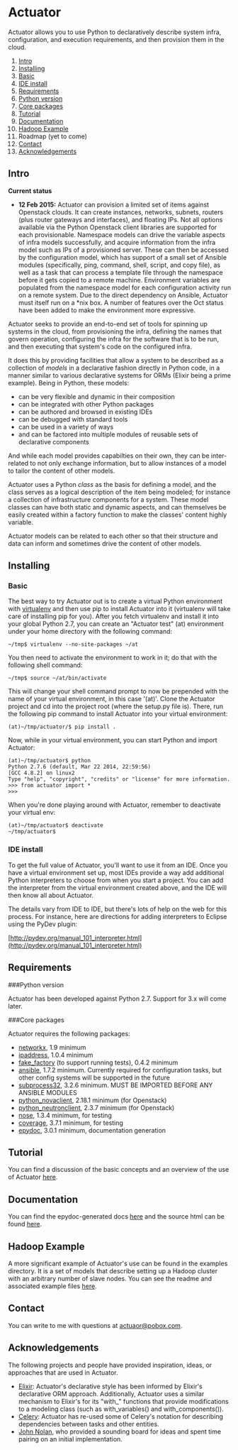 Actuator
========

Actuator allows you to use Python to declaratively describe system infra, configuration, and execution requirements, and then provision them in the cloud.

1. [Intro](#intro)
2. [Installing](#installing)
  1. [Basic](#basic)
  2. [IDE install](#ide)
3. [Requirements](#requirements)
  1. [Python version](#python)
  2. [Core packages](#core)
4. [Tutorial](#tutorial)
5. [Documentation](#docs)
6. [Hadoop Example](#hadoop)
7. Roadmap (yet to come)
8. [Contact](#contact)
9. [Acknowledgements](#hattips)

## <a name="intro">Intro</a>
**Current status**
- **12 Feb 2015:** Actuator can provision a limited set of items against Openstack clouds. It can create instances, networks, subnets, routers (plus router gateways and interfaces), and floating IPs. Not all options available via the Python Openstack client libraries are supported for each provisionable. Namespace models can drive the variable aspects of infra models successfully, and acquire information from the infra model such as IPs of a provisioned server. These can then be accessed by the configuration model, which has support of a small set of Ansible modules (specifically, ping, command, shell, script, and copy file), as well as a task that can process a template file through the namespace before it gets copied to a remote machine. Environment variables are populated from the namespace model for each configuration activity run on a remote system. Due to the direct dependency on Ansible, Actuator must itself run on a *nix box. A number of features over the Oct status have been added to make the environment more expressive.

Actuator seeks to provide an end-to-end set of tools for spinning up systems in the cloud, from provisioning the infra, defining the names that govern operation, configuring the infra for the software that is to be run, and then executing that system's code on the configured infra.

It does this by providing facilities that allow a system to be described as a collection of *models* in a declarative fashion directly in Python code, in a manner similar to various declarative systems for ORMs (Elixir being a prime example). Being in Python, these models:

- can be very flexible and dynamic in their composition
- can be integrated with other Python packages
- can be authored and browsed in existing IDEs
- can be debugged with standard tools
- can be used in a variety of ways
- and can be factored into multiple modules of reusable sets of declarative components

And while each model provides capabilties on their own, they can be inter-related to not only exchange information, but to allow instances of a model to tailor the content of other models.

Actuator uses a Python *class* as the basis for defining a model, and the class serves as a logical description of the item being modeled; for instance a collection of infrastructure components for a system. These model classes can have both static and dynamic aspects, and can themselves be easily created within a factory function to make the classes' content highly variable.

Actuator models can be related to each other so that their structure and data can inform and sometimes drive the content of other models.

## <a name="installing">Installing</a>
### <a name="basic">Basic</a>
The best way to try Actuator out is to create a virtual Python environment with [virtualenv](https://pypi.python.org/pypi/virtualenv) and then use pip to install Actuator into it (virtualenv will take care of installing pip for you). After you fetch virtualenv and install it into your global Python 2.7, you can create an "Actuator test" (at) environment under your home directory with the following command:

```
~/tmp$ virtualenv --no-site-packages ~/at
```

You then need to activate the environment to work in it; do that with the following shell command:

```
~/tmp$ source ~/at/bin/activate
```

This will change your shell command prompt to now be prepended with the name of your virtual environment, in this case '(at)'. Clone the Actuator project and cd into the project root (where the setup.py file is). There, run the following pip command to install Actuator into your virtual environment:

```
(at)~/tmp/actuator/$ pip install .
```

Now, while in your virtual environment, you can start Python and import Actuator:

```
(at)~/tmp/actuator$ python
Python 2.7.6 (default, Mar 22 2014, 22:59:56) 
[GCC 4.8.2] on linux2
Type "help", "copyright", "credits" or "license" for more information.
>>> from actuator import *
>>> 
```

When you're done playing around with Actuator, remember to deactivate your virtual env:

```
(at)~/tmp/actuator$ deactivate
~/tmp/actuator$
```

### <a name="ide">IDE install</a>
To get the full value of Actuator, you'll want to use it from an IDE. Once you have a virtual environment set up, most IDEs provide a way add additional Python interpreters to choose from when you start a project. You can add the interpreter from the virtual environment created above, and the IDE will then know all about Actuator.

The details vary from IDE to IDE, but there's lots of help on the web for this process. For instance, here are directions for adding interpreters to Eclipse using the PyDev plugin:

[http://pydev.org/manual_101_interpreter.html](http://pydev.org/manual_101_interpreter.html)

## <a name="requirements">Requirements</a>
###<a name="python">Python version</a>

Actuator has been developed against Python 2.7. Support for 3.x will come later.

###<a name="core">Core packages</a>

Actuator requires the following packages:

  - [networkx](https://pypi.python.org/pypi/networkx), 1.9 minimum
  - [ipaddress](https://pypi.python.org/pypi/ipaddress), 1.0.4 minimum
  - [fake_factory](https://pypi.python.org/pypi/fake-factory) (to support running tests), 0.4.2 minimum
  - [ansible](https://pypi.python.org/pypi/ansible/1.7.2), 1.7.2 minimum. Currently required for configuration tasks, but other config systems will be supported in the future
  - [subprocess32](https://pypi.python.org/pypi/subprocess32), 3.2.6 minimum. MUST BE IMPORTED BEFORE ANY ANSIBLE MODULES
  - [python_novaclient](https://pypi.python.org/pypi/python-novaclient), 2.18.1 minimum (for Openstack)
  - [python_neutronclient](https://pypi.python.org/pypi/python-neutronclient), 2.3.7 minimum (for Openstack)
  - [nose](https://pypi.python.org/pypi/nose), 1.3.4 minimum, for testing
  - [coverage](https://pypi.python.org/pypi/coverage), 3.7.1 minimum, for testing
  - [epydoc](https://pypi.python.org/pypi/epydoc), 3.0.1 minimum, documentation generation

## <a name="tutorial">Tutorial</a>
You can find a discussion of the basic concepts and an overview of the use of Actuator [here](Tutorial.md).

## <a name="docs">Documentation</a>
You can find the epydoc-generated docs [here](https://cdn.rawgit.com/haxsaw/actuator/master/doc/html/index.html) and the source html can be found [here](doc/html).

## <a name="hadoop">Hadoop Example</a>
A more significant example of Actuator's use can be found in the examples directory. It is a set of models that describe setting up a Hadoop cluster with an arbitrary number of slave nodes. You can see the readme and associated example files
[here](src/examples/hadoop).

## <a name="contact">Contact</a>
You can write to me with questions at actuaor@pobox.com.

## <a name="hattips">Acknowledgements</a>
The following projects and people have provided inspiration, ideas, or approaches that are used in Actuator.

- [Elixir](http://elixir.ematia.de/trac/): Actuator's declarative style has been informed by Elixir's declarative ORM approach. Additionally, Actuator uses a similar mechanism to Elixir's for its "with_" functions that provide modifications to a modeling class (such as with_variables() and with_components()).
- [Celery](http://www.celeryproject.org/): Actuator has re-used some of Celery's notation for describing dependencies between tasks and other entities.
- [John Nolan](https://www.linkedin.com/pub/john-s-nolan/1/7/a8a), who provided a sounding board for ideas and spent time pairing on an initial implementation.
